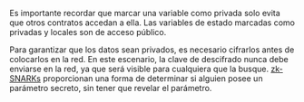 Es importante recordar que marcar una variable como privada solo evita que otros contratos accedan a ella. Las variables de estado marcadas como privadas y locales son de acceso público.

Para garantizar que los datos sean privados, es necesario cifrarlos antes de colocarlos en la red. En este escenario, la clave de descifrado nunca debe enviarse en la red, ya que será visible para cualquiera que la busque. [zk-SNARKs](https://blog.ethereum.org/2016/12/05/zksnarks-in-a-nutshell/) proporcionan una forma de determinar si alguien posee un parámetro secreto, sin tener que revelar el parámetro.